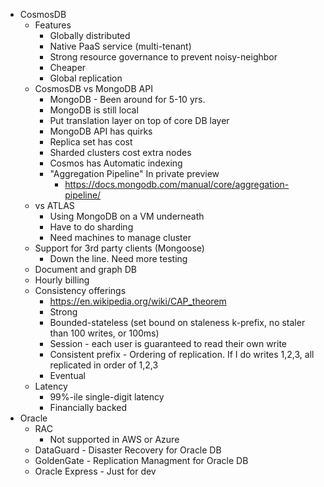 * CosmosDB
    *  Features
        * Globally distributed
        * Native PaaS service (multi-tenant)
        * Strong resource governance to prevent noisy-neighbor
        * Cheaper
        * Global replication
    * CosmosDB vs MongoDB API
        *  MongoDB - Been around for 5-10 yrs. 
        * MongoDB is still local
		* Put translation layer on top of core DB layer
        * MongoDB API has quirks
        * Replica set has cost
        * Sharded clusters cost extra nodes
        * Cosmos has Automatic indexing
        * "Aggregation Pipeline" In private preview
            *  https://docs.mongodb.com/manual/core/aggregation-pipeline/
    * vs ATLAS
        * Using MongoDB on a VM underneath
        * Have to do sharding
        * Need machines to manage cluster
    * Support for 3rd party clients (Mongoose)
        * Down the line.  Need more testing
    * Document and graph DB
    * Hourly billing
	* Consistency offerings
        * https://en.wikipedia.org/wiki/CAP_theorem
		* Strong
		* Bounded-stateless (set bound on staleness k-prefix, no staler than 100 writes, or 100ms)
		* Session - each user is guaranteed to read their own write
		* Consistent prefix - Ordering of replication.  If I do writes 1,2,3, all replicated in order of 1,2,3 
		* Eventual
	* Latency
		* 99%-ile single-digit latency
		* Financially backed
* Oracle
    * RAC
        * Not supported in AWS or Azure
    * DataGuard - Disaster Recovery for Oracle DB
    * GoldenGate - Replication Managment for Oracle DB
    * Oracle Express - Just for dev
		
	
	
